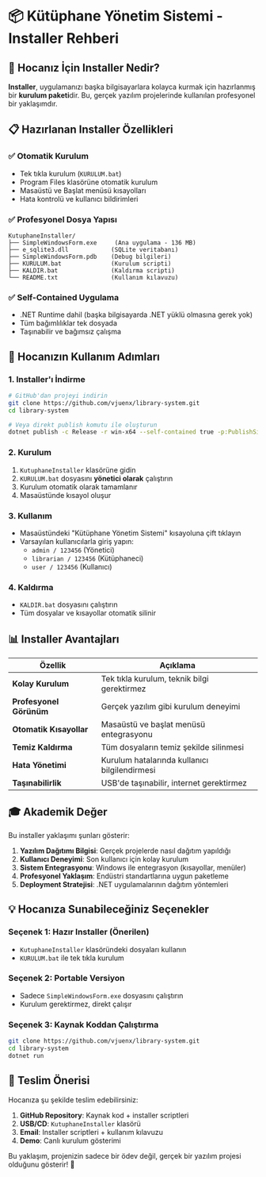 # 📦 Kütüphane Yönetim Sistemi - Installer Rehberi

## 🎯 Hocanız İçin Installer Nedir?

**Installer**, uygulamanızı başka bilgisayarlara kolayca kurmak için hazırlanmış bir **kurulum paketi**dir. Bu, gerçek yazılım projelerinde kullanılan profesyonel bir yaklaşımdır.

## 📋 Hazırlanan Installer Özellikleri

### ✅ **Otomatik Kurulum**
- Tek tıkla kurulum (`KURULUM.bat`)
- Program Files klasörüne otomatik kurulum
- Masaüstü ve Başlat menüsü kısayolları
- Hata kontrolü ve kullanıcı bildirimleri

### ✅ **Profesyonel Dosya Yapısı**
```
KutuphaneInstaller/
├── SimpleWindowsForm.exe     (Ana uygulama - 136 MB)
├── e_sqlite3.dll            (SQLite veritabanı)
├── SimpleWindowsForm.pdb    (Debug bilgileri)
├── KURULUM.bat              (Kurulum scripti)
├── KALDIR.bat               (Kaldırma scripti)
└── README.txt               (Kullanım kılavuzu)
```

### ✅ **Self-Contained Uygulama**
- .NET Runtime dahil (başka bilgisayarda .NET yüklü olmasına gerek yok)
- Tüm bağımlılıklar tek dosyada
- Taşınabilir ve bağımsız çalışma

## 🚀 Hocanızın Kullanım Adımları

### **1. Installer'ı İndirme**
```bash
# GitHub'dan projeyi indirin
git clone https://github.com/vjuenx/library-system.git
cd library-system

# Veya direkt publish komutu ile oluşturun
dotnet publish -c Release -r win-x64 --self-contained true -p:PublishSingleFile=true
```

### **2. Kurulum**
1. `KutuphaneInstaller` klasörüne gidin
2. `KURULUM.bat` dosyasını **yönetici olarak** çalıştırın
3. Kurulum otomatik olarak tamamlanır
4. Masaüstünde kısayol oluşur

### **3. Kullanım**
- Masaüstündeki "Kütüphane Yönetim Sistemi" kısayoluna çift tıklayın
- Varsayılan kullanıcılarla giriş yapın:
  - `admin / 123456` (Yönetici)
  - `librarian / 123456` (Kütüphaneci)
  - `user / 123456` (Kullanıcı)

### **4. Kaldırma**
- `KALDIR.bat` dosyasını çalıştırın
- Tüm dosyalar ve kısayollar otomatik silinir

## 📊 Installer Avantajları

| Özellik | Açıklama |
|---------|----------|
| **Kolay Kurulum** | Tek tıkla kurulum, teknik bilgi gerektirmez |
| **Profesyonel Görünüm** | Gerçek yazılım gibi kurulum deneyimi |
| **Otomatik Kısayollar** | Masaüstü ve başlat menüsü entegrasyonu |
| **Temiz Kaldırma** | Tüm dosyaların temiz şekilde silinmesi |
| **Hata Yönetimi** | Kurulum hatalarında kullanıcı bilgilendirmesi |
| **Taşınabilirlik** | USB'de taşınabilir, internet gerektirmez |

## 🎓 Akademik Değer

Bu installer yaklaşımı şunları gösterir:

1. **Yazılım Dağıtımı Bilgisi**: Gerçek projelerde nasıl dağıtım yapıldığı
2. **Kullanıcı Deneyimi**: Son kullanıcı için kolay kurulum
3. **Sistem Entegrasyonu**: Windows ile entegrasyon (kısayollar, menüler)
4. **Profesyonel Yaklaşım**: Endüstri standartlarına uygun paketleme
5. **Deployment Stratejisi**: .NET uygulamalarının dağıtım yöntemleri

## 💡 Hocanıza Sunabileceğiniz Seçenekler

### **Seçenek 1: Hazır Installer** (Önerilen)
- `KutuphaneInstaller` klasöründeki dosyaları kullanın
- `KURULUM.bat` ile tek tıkla kurulum

### **Seçenek 2: Portable Versiyon**
- Sadece `SimpleWindowsForm.exe` dosyasını çalıştırın
- Kurulum gerektirmez, direkt çalışır

### **Seçenek 3: Kaynak Koddan Çalıştırma**
```bash
git clone https://github.com/vjuenx/library-system.git
cd library-system
dotnet run
```

## 📝 Teslim Önerisi

Hocanıza şu şekilde teslim edebilirsiniz:

1. **GitHub Repository**: Kaynak kod + installer scriptleri
2. **USB/CD**: `KutuphaneInstaller` klasörü
3. **Email**: Installer scriptleri + kullanım kılavuzu
4. **Demo**: Canlı kurulum gösterimi

Bu yaklaşım, projenizin sadece bir ödev değil, gerçek bir yazılım projesi olduğunu gösterir! 🚀 